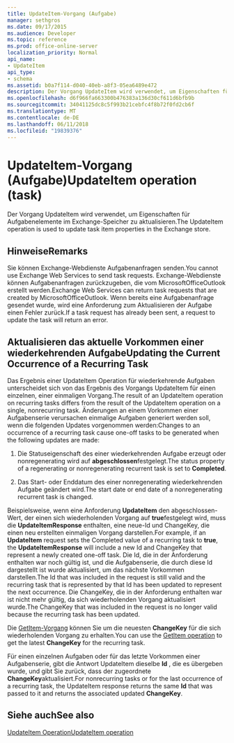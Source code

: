 ```yaml
---
title: UpdateItem-Vorgang (Aufgabe)
manager: sethgros
ms.date: 09/17/2015
ms.audience: Developer
ms.topic: reference
ms.prod: office-online-server
localization_priority: Normal
api_name:
- UpdateItem
api_type:
- schema
ms.assetid: b0a7f114-d040-40eb-a8f3-05ea6489e472
description: Der Vorgang UpdateItem wird verwendet, um Eigenschaften für Aufgabenelemente im Exchange-Speicher zu aktualisieren.
ms.openlocfilehash: d6f966fa663300b476383a136d30cf611d6bfb9b
ms.sourcegitcommit: 34041125dc8c5f993b21cebfc4f8b72f0fd2cb6f
ms.translationtype: MT
ms.contentlocale: de-DE
ms.lasthandoff: 06/11/2018
ms.locfileid: "19839376"
---
```

# <a name="updateitem-operation-task"></a><span data-ttu-id="ead1b-103">UpdateItem-Vorgang (Aufgabe)</span><span class="sxs-lookup"><span data-stu-id="ead1b-103">UpdateItem operation (task)</span></span>

<span data-ttu-id="ead1b-104">Der Vorgang UpdateItem wird verwendet, um Eigenschaften für Aufgabenelemente im Exchange-Speicher zu aktualisieren.</span><span class="sxs-lookup"><span data-stu-id="ead1b-104">The UpdateItem operation is used to update task item properties in the Exchange store.</span></span>
  
## <a name="remarks"></a><span data-ttu-id="ead1b-105">Hinweise</span><span class="sxs-lookup"><span data-stu-id="ead1b-105">Remarks</span></span>

<span data-ttu-id="ead1b-106">Sie können Exchange-Webdienste Aufgabenanfragen senden.</span><span class="sxs-lookup"><span data-stu-id="ead1b-106">You cannot use Exchange Web Services to send task requests.</span></span> <span data-ttu-id="ead1b-107">Exchange-Webdienste können Aufgabenanfragen zurückzugeben, die vom MicrosoftOfficeOutlook erstellt werden.</span><span class="sxs-lookup"><span data-stu-id="ead1b-107">Exchange Web Services can return task requests that are created by MicrosoftOfficeOutlook.</span></span> <span data-ttu-id="ead1b-108">Wenn bereits eine Aufgabenanfrage gesendet wurde, wird eine Anforderung zum Aktualisieren der Aufgabe einen Fehler zurück.</span><span class="sxs-lookup"><span data-stu-id="ead1b-108">If a task request has already been sent, a request to update the task will return an error.</span></span>
  
## <a name="updating-the-current-occurrence-of-a-recurring-task"></a><span data-ttu-id="ead1b-109">Aktualisieren das aktuelle Vorkommen einer wiederkehrenden Aufgabe</span><span class="sxs-lookup"><span data-stu-id="ead1b-109">Updating the Current Occurrence of a Recurring Task</span></span>

<span data-ttu-id="ead1b-110">Das Ergebnis einer UpdateItem Operation für wiederkehrende Aufgaben unterscheidet sich von das Ergebnis des Vorgangs UpdateItem für einen einzelnen, einer einmaligen Vorgang.</span><span class="sxs-lookup"><span data-stu-id="ead1b-110">The result of an UpdateItem operation on recurring tasks differs from the result of the UpdateItem operation on a single, nonrecurring task.</span></span> <span data-ttu-id="ead1b-111">Änderungen an einem Vorkommen einer Aufgabenserie verursachen einmalige Aufgaben generiert werden soll, wenn die folgenden Updates vorgenommen werden:</span><span class="sxs-lookup"><span data-stu-id="ead1b-111">Changes to an occurrence of a recurring task cause one-off tasks to be generated when the following updates are made:</span></span>
  
1. <span data-ttu-id="ead1b-112">Die Statuseigenschaft des einer wiederkehrenden Aufgabe erzeugt oder nonregenerating wird auf **abgeschlossen**festgelegt.</span><span class="sxs-lookup"><span data-stu-id="ead1b-112">The status property of a regenerating or nonregenerating recurrent task is set to **Completed**.</span></span>
    
2. <span data-ttu-id="ead1b-113">Das Start- oder Enddatum des einer nonregenerating wiederkehrenden Aufgabe geändert wird.</span><span class="sxs-lookup"><span data-stu-id="ead1b-113">The start date or end date of a nonregenerating recurrent task is changed.</span></span>
    
<span data-ttu-id="ead1b-114">Beispielsweise, wenn eine Anforderung **UpdateItem** den abgeschlossen-Wert, der einen sich wiederholenden Vorgang auf **true**festgelegt wird, muss die **UpdateItemResponse** enthalten, eine neue-Id und ChangeKey, die einen neu erstellten einmaligen Vorgang darstellen.</span><span class="sxs-lookup"><span data-stu-id="ead1b-114">For example, if an **UpdateItem** request sets the Completed value of a recurring task to **true**, the **UpdateItemResponse** will include a new Id and ChangeKey that represent a newly created one-off task.</span></span> <span data-ttu-id="ead1b-115">Die Id, die in der Anforderung enthalten war noch gültig ist, und die Aufgabenserie, die durch diese Id dargestellt ist wurde aktualisiert, um das nächste Vorkommen darstellen.</span><span class="sxs-lookup"><span data-stu-id="ead1b-115">The Id that was included in the request is still valid and the recurring task that is represented by that Id has been updated to represent the next occurrence.</span></span> <span data-ttu-id="ead1b-116">Die ChangeKey, die in der Anforderung enthalten war ist nicht mehr gültig, da sich wiederholenden Vorgang aktualisiert wurde.</span><span class="sxs-lookup"><span data-stu-id="ead1b-116">The ChangeKey that was included in the request is no longer valid because the recurring task has been updated.</span></span> 
  
<span data-ttu-id="ead1b-117">Die [GetItem-Vorgang](getitem-operation.md) können Sie um die neuesten **ChangeKey** für die sich wiederholenden Vorgang zu erhalten.</span><span class="sxs-lookup"><span data-stu-id="ead1b-117">You can use the [GetItem operation](getitem-operation.md) to get the latest **ChangeKey** for the recurring task.</span></span> 
  
<span data-ttu-id="ead1b-118">Für einen einzelnen Aufgaben oder für das letzte Vorkommen einer Aufgabenserie, gibt die Antwort UpdateItem dieselbe **Id** , die es übergeben wurde, und gibt Sie zurück, dass der zugeordnete **ChangeKey**aktualisiert.</span><span class="sxs-lookup"><span data-stu-id="ead1b-118">For nonrecurring tasks or for the last occurrence of a recurring task, the UpdateItem response returns the same **Id** that was passed to it and returns the associated updated **ChangeKey**.</span></span>
  
## <a name="see-also"></a><span data-ttu-id="ead1b-119">Siehe auch</span><span class="sxs-lookup"><span data-stu-id="ead1b-119">See also</span></span>



[<span data-ttu-id="ead1b-120">UpdateItem Operation</span><span class="sxs-lookup"><span data-stu-id="ead1b-120">UpdateItem operation</span></span>](updateitem-operation.md)

